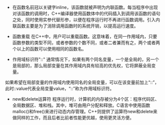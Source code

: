<!--
 * @Description: 
 * @Author: Bohan Wang
 * @Date: 2024-03-16 15:13:53
 * @LastEditTime: 2024-03-16 15:21:21
 * @LastEditors:  
-->
- 在函数名前冠以关键字inline，该函数就被声明为内联函数。每当程序中出现对该函数的调用时，C++编译器使用函数体中的代码插入到调用该函数的语句之处，同时使用实参代替形参，以便在程序运行时不再进行函数调用。引入内联函数主要是为了消除调用函数时的系统开销，以提高运行速度。
- 函数重载
在C++中，用户可以重载函数。这意味着，在同一作用域内，只要函数参数的类型不同，或者参数的个数不同，或者二者兼而有之，两个或者两个以上的函数可以使用相同的函数名。

- 作用域标识符"::"
通常情况下，如果有两个同名变量，一个是全局的，另一个是局部的，那么局部变量在其作用域内具有较高的优先权，它将屏蔽全局变量。

如果希望在局部变量的作用域内使用同名的全局变量，可以在该变量前加上“::”，此时::value代表全局变量value，“::”称为作用域标识符。

- new和delete运算符
程序运行时，计算机的内存被分为4个区：程序代码区、全局数据区、堆和栈。其中，堆可由用户分配和释放。C语言中使用函数malloc()和free()来进行动态内存管理。C++则提供了运算符new和delete来做同样的工作，而且后者比前者性能更优越，使用更灵活方便。

